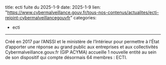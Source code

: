  
title: ecti fuite du 2025-1-9
date: 2025-1-9
lien: "https://www.cybermalveillance.gouv.fr/tous-nos-contenus/actualites/ecti-rejoint-cybermalveillancegouvfr"
categories:
  - ecti
---

Créé en 2017 par l’ANSSI et le ministère de l’Intérieur pour permettre à l’État d’apporter une réponse au grand public
aux entreprises et aux collectivités
Cybermalveillance.gouv.fr (GIP ACYMA) accueille 1 nouvelle entité au sein de son dispositif qui compte désormais 64 membres : ECTI.
